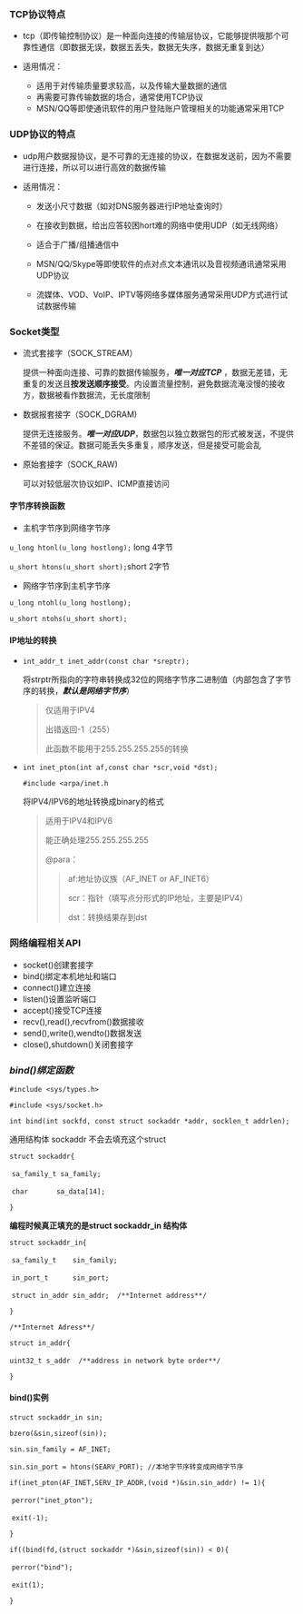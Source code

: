 ### TCP协议特点

* tcp（即传输控制协议）是一种面向连接的传输层协议，它能够提供哦那个可靠性通信（即数据无误，数据五丢失，数据无失序，数据无重复到达）

* 适用情况：
  - 适用于对传输质量要求较高，以及传输大量数据的通信
  - 再需要可靠传输数据的场合，通常使用TCP协议
  - MSN/QQ等即使通讯软件的用户登陆账户管理相关的功能通常采用TCP



### UDP协议的特点

- udp用户数据报协议，是不可靠的无连接的协议，在数据发送前，因为不需要进行连接，所以可以进行高效的数据传输

- 适用情况：

  - 发送小尺寸数据（如对DNS服务器进行IP地址查询时）

  - 在接收到数据，给出应答较困hort难的网络中使用UDP（如无线网络）

  - 适合于广播/组播通信中

  - MSN/QQ/Skype等即使软件的点对点文本通讯以及音视频通讯通常采用UDP协议

  - 流媒体、VOD、VoIP、IPTV等网络多媒体服务通常采用UDP方式进行试试数据传输

    

### Socket类型

- 流式套接字（SOCK_STREAM）

  提供一种面向连接、可靠的数据传输服务，***唯一对应TCP*** ，数据无差错，无重复的发送且**按发送顺序接受**。内设置流量控制，避免数据流淹没慢的接收方，数据被看作数据流，无长度限制

- 数据报套接字（SOCK_DGRAM)

  提供无连接服务。***唯一对应UDP***，数据包以独立数据包的形式被发送，不提供不差错的保证。数据可能丢失多重复，顺序发送，但是接受可能会乱

- 原始套接字（SOCK_RAW)

  可以对较低层次协议如IP、ICMP直接访问

#### 字节序转换函数

- 主机字节序到网络字节序

`u_long htonl(u_long hostlong);`  long 4字节

`u_short htons(u_short short);`short 2字节

- 网络字节序到主机字节序

`u_long ntohl(u_long hostlong);`

`u_short ntohs(u_short short);`



#### IP地址的转换

- `int_addr_t inet_addr(const char *sreptr);`

  将strptr所指向的字符串转换成32位的网络字节序二进制值（内部包含了字节序的转换，***默认是网络字节序***）

  > 仅适用于IPV4
  >
  > 出错返回-1（255）
  >
  > 此函数不能用于255.255.255.255的转换

- `int inet_pton(int af,const char *scr,void *dst);`

  `#include <arpa/inet.h`

  将IPV4/IPV6的地址转换成binary的格式

  > 适用于IPV4和IPV6
  >
  > 能正确处理255.255.255.255
  >
  > @para：
  >
  > > af:地址协议族（AF_INET or AF_INET6）
  > >
  > > scr：指针（填写点分形式的IP地址，主要是IPV4）
  > >
  > > dst：转换结果存到dst

### 网络编程相关API

- socket()创建套接字
- bind()绑定本机地址和端口
- connect()建立连接
- listen()设置监听端口
- accept()接受TCP连接
- recv(),read(),recvfrom()数据接收
- send(),write(),wendto()数据发送
- close(),shutdown()关闭套接字



### ***bind()绑定函数***

`#include <sys/types.h>`

`#include <sys/socket.h>`

`int bind(int sockfd, const struct sockaddr *addr, socklen_t addrlen);`

通用结构体 sockaddr 不会去填充这个struct

`struct sockaddr{`

​	`sa_family_t sa_family;`

​	`char       sa_data[14];`

`}`

**编程时候真正填充的是struct sockaddr_in 结构体**

`struct sockaddr_in{`

​	`sa_family_t	sin_family;`

​	`in_port_t 		sin_port;`

​	`struct in_addr	sin_addr;  /**Internet address**/`

`}`

`/**Internet Adress**/`

`struct in_addr{`

​	`uint32_t s_addr  /**address in network byte order**/`

`}`

#### bind()实例

`struct sockaddr_in sin;`

`bzero(&sin,sizeof(sin));`

`sin.sin_family = AF_INET;`

`sin.sin_port = htons(SEARV_PORT); //本地字节序转变成网络字节序`

`if(inet_pton(AF_INET,SERV_IP_ADDR,(void *)&sin.sin_addr) != 1){`

​	`perror("inet_pton");`

​	`exit(-1);`

`}`

`if((bind(fd,(struct sockaddr *)&sin,sizeof(sin)) < 0){`

​	`perror("bind");`

​	`exit(1);`

`}`
